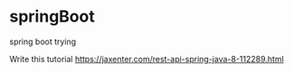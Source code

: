 # springBoot
spring boot trying


Write this tutorial 
https://jaxenter.com/rest-api-spring-java-8-112289.html
